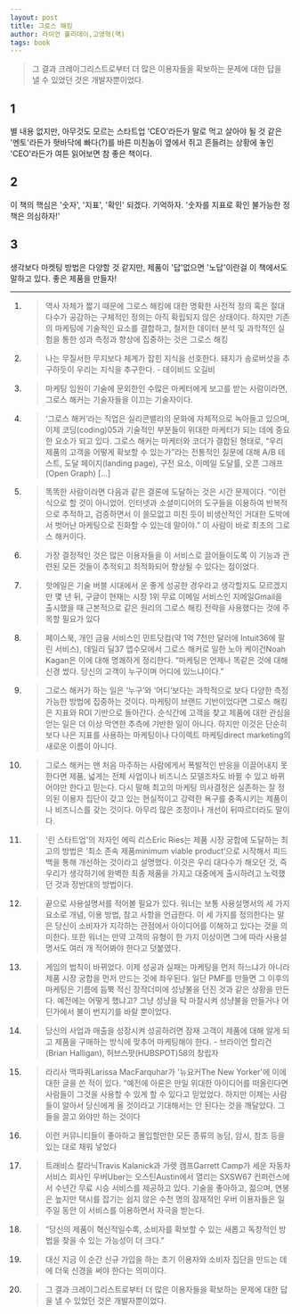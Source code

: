 ```yaml
---
layout: post
title: 그로스 해킹
author: 라이언 홀리데이,고영혁(역)
tags: book
---
```


> 그 결과 크레이그리스트로부터 더 많은 이용자들을 확보하는 문제에 대한 답을 낼 수 있었던 것은 개발자뿐이었다.

## 1
별 내용 없지만, 아무것도 모르는 스타트업 'CEO'라든가 말로 먹고 살아야 될 것 같은 '멘토'라든가 혓바닥에 빠다(?)를 바른 미친놈이 옆에서 쥐고 흔들려는 상황에 놓인 'CEO'라든가 여튼 읽어보면 참 좋은 책이다.

## 2
이 책의 핵심은 '숫자', '지표', '확인' 되겠다. 기억하자. '숫자를 지표로 확인 불가능한 정책은 의심하자!'

## 3
생각보다 마켓팅 방법은 다양할 것 같지만, 제품이 '답'없으면 '노답'이란걸 이 책에서도 말하고 있다. 좋은 제품을 만들자!

----

1. > 역사 자체가 짧기 때문에 그로스 해킹에 대한 명확한 사전적 정의 혹은 절대 다수가 공감하는 구체적인 정의는 아직 확립되지 않은 상태이다. 하지만 기존의 마케팅에 기술적인 요소를 결합하고, 철저한 데이터 분석 및 과학적인 실험을 통한 성과 측정과 향상에 집중하는 것은 그로스 해킹 

2. >  나는 무질서한 무지보다 체계가 잡힌 지식을 선호한다. 돼지가 송로버섯을 추구하듯이 우리는 지식을 추구한다. - 데이비드 오길비

3. >  마케팅 임원이 기술에 문외한인 수많은 마케터에게 보고를 받는 사람이라면, 그로스 해커는 기술자들을 이끄는 기술자이다.

4. > ‘그로스 해커’라는 직업은 실리콘밸리의 문화에 자체적으로 녹아들고 있으며, 이제 코딩(coding)05과 기술적인 부분들이 위대한 마케터가 되는 데에 중요한 요소가 되고 있다. 그로스 해커는 마케터와 코더가 결합된 형태로, “우리 제품의 고객을 어떻게 확보할 수 있는가”라는 전통적인 질문에 대해 A/B 테스트, 도달 페이지(landing page), 구전 요소, 이메일 도달률, 오픈 그래프(Open Graph) [...]

5. >  똑똑한 사람이라면 다음과 같은 결론에 도달하는 것은 시간 문제이다. “이런 식으로 할 것이 아니었어. 인터넷과 소셜미디어의 도구들을 이용하여 반복적으로 추적하고, 검증하면서 이 쓸모없고 미친 듯이 비생산적인 거대한 도박에서 벗어난 마케팅으로 진화할 수 있는데 말이야.” 이 사람이 바로 최초의 그로스 해커이다.

6. > 가장 결정적인 것은 많은 이용자들을 이 서비스로 끌어들이도록 이 기능과 관련된 모든 것들이 추적되고 최적화되어 향상될 수 있다는 점이었다. 

7. > 핫메일은 기술 버블 시대에서 운 좋게 성공한 경우라고 생각할지도 모르겠지만 몇 년 뒤, 구글이 현재는 시장 1위 무료 이메일 서비스인 지메일Gmail을 출시했을 때 근본적으로 같은 원리의 그로스 해킹 전략을 사용했다는 것에 주목할 필요가 있다 

8. >  페이스북, 개인 금융 서비스인 민트닷컴(약 1억 7천만 달러에 Intuit36에 팔린 서비스), 데일리 딜37 앱수모에서 그로스 해커로 일한 노아 케이건Noah Kagan은 이에 대해 명쾌하게 정리한다. “마케팅은 언제나 똑같은 것에 대해 신경 썼다. 당신의 고객이 누구이며 어디에 있느냐이다.”

9. > 그로스 해커가 하는 일은 ‘누구’와 ‘어디’보다는 과학적으로 보다 다양한 측정 가능한 방법에 집중하는 것이다. 마케팅이 브랜드 기반이었다면 그로스 해킹은 지표와 ROI 기반으로 돌아간다. 순식간에 고객을 찾고 제품에 대한 관심을 얻는 일은 더 이상 막연한 추측에 기반한 일이 아니다. 하지만 이것은 단순히 보다 나은 지표를 사용하는 마케팅이나 다이렉트 마케팅direct marketing의 새로운 이름이 아니다. 

10. >  그로스 해커는 맨 처음 마주하는 사람에게서 폭발적인 반응을 이끌어내지 못한다면 제품, 넓게는 전체 사업이나 비즈니스 모델조차도 바뀔 수 있고 바뀌어야만 한다고 믿는다. 다시 말해 최고의 마케팅 의사결정은 실존하는 잘 정의된 이용자 집단이 갖고 있는 현실적이고 강력한 욕구를 충족시키는 제품이나 비즈니스를 갖는 것이다. 아무리 많은 조정이나 개선이 뒤따르더라도 말이다. 

11. > '린 스타트업'의 저자인 에릭 리스Eric Ries는 제품 시장 궁합에 도달하는 최고의 방법은 ‘최소 존속 제품minimum viable product’으로 시작해서 피드백을 통해 개선하는 것이라고 설명했다. 이것은 우리 대다수가 해오던 것, 즉 우리가 생각하기에 완벽한 최종 제품을 가지고 대중에게 출시하려고 노력했던 것과 정반대의 방법이다. 

12. > 끝으로 사용설명서를 적어볼 필요가 있다. 워너는 보통 사용설명서의 세 가지 요소로 개념, 이용 방법, 참고 사항을 언급한다. 이 세 가지를 정의한다는 말은 당신이 소비자가 지각하는 관점에서 아이디어를 이해하고 있다는 것을 의미한다. 또한 워너는 만약 고객의 유형이 한 가지 이상이면 그에 따라 사용설명서도 여러 개 적어봐야 한다고 덧붙였다. 

13. > 게임의 법칙이 바뀌었다. 이제 성공과 실패는 마케팅을 먼저 하느냐가 아니라 제품 시장 궁합을 먼저 만드는 것에 좌우된다. 일단 PMF를 만들면 그 이후의 마케팅은 기름에 듬뿍 적신 장작더미에 성냥불을 던진 것과 같은 상황을 만든다. 예전에는 어떻게 했냐고? 그냥 성냥을 탁 마찰시켜 성냥불을 만들거나 어딘가에서 불이 번지기를 바랄 뿐이었다. 

14. > 당신의 사업과 매출을 성장시켜 성공하려면 잠재 고객이 제품에 대해 알게 되고 제품을 구매하는 방식에 맞추어 마케팅해야 한다. - 브라이언 할리건(Brian Halligan), 허브스팟(HUBSPOT)58의 창립자

15. > 라리사 맥파쿼Larissa MacFarquhar가 '뉴요커The New Yorker'에 이에 대한 글을 쓴 적이 있다. “예전에 아론은 만일 위대한 아이디어를 떠올린다면 사람들이 그것을 사용할 수 있게 할 수 있다고 믿었었다. 하지만 이제는 사람들이 알아서 당신에게 올 것이라고 기대해서는 안 된다는 것을 깨달았다. 그들을 끌고 와야만 하는 것이다

16. > 이런 커뮤니티들이 좋아하고 몰입할만한 모든 종류의 농담, 암시, 참조 등을 있는 대로 채워 넣었다 

17. > 트래비스 칼라닉Travis Kalanick과 가렛 캠프Garrett Camp가 세운 자동차 서비스 회사인 우버Uber는 오스틴Austin에서 열리는 SXSW67 컨퍼런스에서 수년간 무료 시승 서비스를 제공하고 있다. 기술을 좋아하고, 젊으며, 연봉은 높지만 택시를 잡기는 쉽지 않은 수천 명의 잠재적인 우버 이용자들은 일주일 동안 이 서비스를 이용하면서 자극을 받는다.

18. > “당신의 제품이 혁신적일수록, 소비자를 확보할 수 있는 새롭고 독창적인 방법을 찾을 수 있는 가능성이 더 크다.”

19. > 대신 지금 이 순간 신규 가입을 하는 초기 이용자와 소비자 집단을 만드는 데에 더욱 신경을 써야 한다는 의미이다.

20. > 그 결과 크레이그리스트로부터 더 많은 이용자들을 확보하는 문제에 대한 답을 낼 수 있었던 것은 개발자뿐이었다.